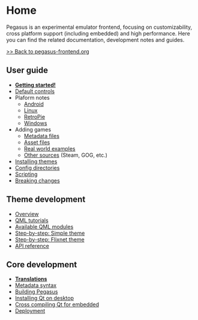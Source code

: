 # Home

Pegasus is an experimental emulator frontend, focusing on customizability, cross platform support (including embedded) and high performance. Here you can find the related documentation, development notes and guides.

[&gt;&gt; Back to pegasus-frontend.org](http://pegasus-frontend.org/)


## User guide

- [**Getting started!**](user-guide/getting-started.md)
- [Default controls](user-guide/controls.md)
- Plaform notes
    - [Android](user-guide/platform-android.md)
    - [Linux](user-guide/platform-linux.md)
    - [RetroPie](user-guide/platform-retropie.md)
    - [Windows](user-guide/platform-windows.md)
- Adding games
    - [Metadata files](user-guide/meta-files.md)
    - [Asset files](user-guide/meta-assets.md)
    - [Real world examples](user-guide/meta-examples.md)
    - [Other sources](user-guide/meta-sources.md) (Steam, GOG, etc.)
- [Installing themes](user-guide/installing-themes.md)
- [Config directories](user-guide/config-dirs.md)
- [Scripting](user-guide/scripting.md)
- [Breaking changes](user-guide/breaking-changes.md)

## Theme development

- [Overview](themes/overview.md)
- [QML tutorials](themes/qml-tutorials.md)
- [Available QML modules](themes/qml-modules.md)
- [Step-by-step: Simple theme](themes/example-simple.md)
- [Step-by-step: Flixnet theme](themes/example-flixnet-intro.md)
- [API reference](themes/api.md)

## Core development

- [**Translations**](dev/translate.md)
- [Metadata syntax](dev/meta-syntax.md)
- [Building Pegasus](dev/build.md)
- [Installing Qt on desktop](dev/install-qt.md)
- [Cross compiling Qt for embedded](dev/cross-compile-qt.md)
- [Deployment](dev/deploy.md)
